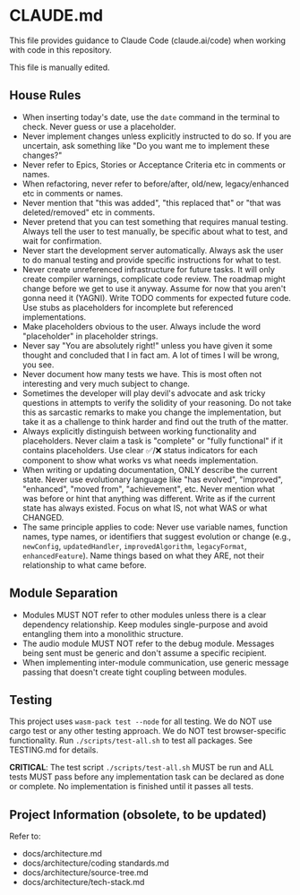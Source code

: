 # CLAUDE.md

This file provides guidance to Claude Code (claude.ai/code) when working with code in this repository.

This file is manually edited.

## House Rules
- When inserting today's date, use the `date` command in the terminal to check. Never guess or use a placeholder.
- Never implement changes unless explicitly instructed to do so. If you are uncertain, ask something like "Do you want me to implement these changes?"
- Never refer to Epics, Stories or Acceptance Criteria etc in comments or names.
- When refactoring, never refer to before/after, old/new, legacy/enhanced etc in comments or names.
- Never mention that "this was added", "this replaced that" or "that was deleted/removed" etc in comments.
- Never pretend that you can test something that requires manual testing. Always tell the user to test manually, be specific about what to test, and wait for confirmation.
- Never start the development server automatically. Always ask the user to do manual testing and provide specific instructions for what to test.
- Never create unreferenced infrastructure for future tasks. It will only create compiler warnings, complicate code review. The roadmap might change before we get to use it anyway. Assume for now that you aren't gonna need it (YAGNI). Write TODO comments for expected future code. Use stubs as placeholders for incomplete but referenced implementations.
- Make placeholders obvious to the user. Always include the word "placeholder" in placeholder strings.
- Never say "You are absolutely right!" unless you have given it some thought and concluded that I in fact am. A lot of times I will be wrong, you see.
- Never document how many tests we have. This is most often not interesting and very much subject to change.
- Sometimes the developer will play devil's advocate and ask tricky questions in attempts to verify the solidity of your reasoning. Do not take this as sarcastic remarks to make you change the implementation, but take it as a challenge to think harder and find out the truth of the matter.
- Always explicitly distinguish between working functionality and placeholders. Never claim a task is "complete" or "fully functional" if it contains placeholders. Use clear ✅/❌ status indicators for each component to show what works vs what needs implementation.
- When writing or updating documentation, ONLY describe the current state. Never use evolutionary language like "has evolved", "improved", "enhanced", "moved from", "achievement", etc. Never mention what was before or hint that anything was different. Write as if the current state has always existed. Focus on what IS, not what WAS or what CHANGED.
- The same principle applies to code: Never use variable names, function names, type names, or identifiers that suggest evolution or change (e.g., `newConfig`, `updatedHandler`, `improvedAlgorithm`, `legacyFormat`, `enhancedFeature`). Name things based on what they ARE, not their relationship to what came before.

## Module Separation
- Modules MUST NOT refer to other modules unless there is a clear dependency relationship. Keep modules single-purpose and avoid entangling them into a monolithic structure.
- The audio module MUST NOT refer to the debug module. Messages being sent must be generic and don't assume a specific recipient.
- When implementing inter-module communication, use generic message passing that doesn't create tight coupling between modules.

## Testing
This project uses `wasm-pack test --node` for all testing. We do NOT use cargo test or any other testing approach. We do NOT test browser-specific functionality. Run `./scripts/test-all.sh` to test all packages. See TESTING.md for details.

**CRITICAL**: The test script `./scripts/test-all.sh` MUST be run and ALL tests MUST pass before any implementation task can be declared as done or complete. No implementation is finished until it passes all tests.

## Project Information (obsolete, to be updated)
Refer to:
- docs/architecture.md
- docs/architecture/coding standards.md
- docs/architecture/source-tree.md
- docs/architecture/tech-stack.md
